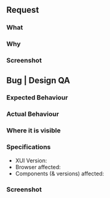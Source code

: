 <!-- 
*Please label your issue with one of the following:*
- Bug
- Design QA
- Enhancement
- Feature request
- Documentation
-->



<!-- Section: Enhancements or Feature Requests or Documentation -->
<!-- delete section if not applicable -->
## Request

### What

### Why 

### Screenshot
<!-- *Please include a screenshot of what you want (if applicable)* -->



<!-- Section: Bugs or Design QA -->
<!-- delete section if not applicable -->
## Bug | Design QA

### Expected Behaviour

### Actual Behaviour

### Where it is visible

### Specifications

  - XUI Version:
  - Browser affected:
  - Components (& versions) affected: 
  
### Screenshot
<!-- *Please include a screenshot of any bugs* -->

